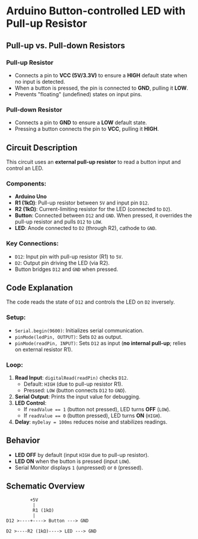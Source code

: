 # Arduino Button-controlled LED with Pull-up Resistor

## Pull-up vs. Pull-down Resistors

### Pull-up Resistor
- Connects a pin to **VCC (5V/3.3V)** to ensure a **HIGH** default state when no input is detected.
- When a button is pressed, the pin is connected to **GND**, pulling it **LOW**.
- Prevents "floating" (undefined) states on input pins.

### Pull-down Resistor
- Connects a pin to **GND** to ensure a **LOW** default state.
- Pressing a button connects the pin to **VCC**, pulling it **HIGH**.

## Circuit Description
This circuit uses an **external pull-up resistor** to read a button input and control an LED.

### Components:
- **Arduino Uno**
- **R1 (1kΩ)**: Pull-up resistor between `5V` and input pin `D12`.
- **R2 (1kΩ)**: Current-limiting resistor for the LED (connected to `D2`).
- **Button**: Connected between `D12` and `GND`. When pressed, it overrides the pull-up resistor and pulls `D12` to `LOW`.
- **LED**: Anode connected to `D2` (through R2), cathode to `GND`.

### Key Connections:
- `D12`: Input pin with pull-up resistor (R1) to `5V`.
- `D2`: Output pin driving the LED (via R2).
- Button bridges `D12` and `GND` when pressed.

## Code Explanation
The code reads the state of `D12` and controls the LED on `D2` inversely.

### Setup:
- `Serial.begin(9600)`: Initializes serial communication.
- `pinMode(ledPin, OUTPUT)`: Sets `D2` as output.
- `pinMode(readPin, INPUT)`: Sets `D12` as input (**no internal pull-up**; relies on external resistor R1).

### Loop:
1. **Read Input**: `digitalRead(readPin)` checks `D12`.
   - Default: `HIGH` (due to pull-up resistor R1).
   - Pressed: `LOW` (button connects `D12` to `GND`).
2. **Serial Output**: Prints the input value for debugging.
3. **LED Control**:
   - If `readValue == 1` (button not pressed), LED turns **OFF** (`LOW`).
   - If `readValue == 0` (button pressed), LED turns **ON** (`HIGH`).
4. **Delay**: `myDelay = 100ms` reduces noise and stabilizes readings.

## Behavior
- **LED OFF** by default (input `HIGH` due to pull-up resistor).
- **LED ON** when the button is pressed (input `LOW`).
- Serial Monitor displays `1` (unpressed) or `0` (pressed).

## Schematic Overview
```
         +5V
          |
          R1 (1kΩ)
          |
D12 >----+----> Button ---> GND

D2 >----R2 (1kΩ)----> LED ---> GND
``` 
